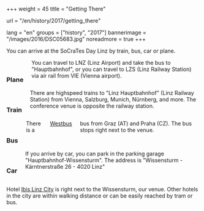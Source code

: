 +++
weight = 45
title = "Getting There"

url = "/en/history/2017/getting_there"

lang = "en"
groups = ["history", "2017"]
bannerimage = "/images/2016/DSC05683.jpg"
noreadmore = true
+++

You can arrive at the SoCraTes Day Linz by train, bus, car or plane.

<div class="row blocks">
	<div class="three columns block">
		<h3 class="block-heading"><i class="fa fa-plane" aria-hidden="true"></i><br/>Plane</h3>
		You can travel to LNZ (Linz Airport) and take the bus to "Hauptbahnhof", or you can travel to LZS
		(Linz Railway Station) via air rail from VIE (Vienna airport).
	</div>
	<div class="three columns block">
		<h3 class="block-heading"><i class="fa fa-train" aria-hidden="true"></i><br/>Train</h3>
		There are highspeed trains to "Linz Hauptbahnhof" (Linz Railway Station) from Vienna, Salzburg, Munich, Nürnberg, and more. The conference venue is opposite the railway station.
	</div>
	<div class="three columns block">
		<h3 class="block-heading"><i class="fa fa-bus" aria-hidden="true"></i><br/>Bus</h3>
		There is a <a href="https://www.westbus.at">Westbus</a> bus from Graz (AT) and Praha (CZ). The bus stops right next to the venue. 
	</div>
	<div class="three columns block">
		<h3 class="block-heading"><i class="fa fa-car" aria-hidden="true"></i><br/>Car</h3>
		If you arrive by car, you can park in the parking garage "Hauptbahnhof-Wissensturm". The address is "Wissensturm - Kärntnerstraße 26 - 4020  Linz"
	</div>
</div>

Hotel <a href="http://www.ibis.com/de/hotel-1722-ibis-linz-city/index.shtml">Ibis Linz City</a> is right next to the Wissensturm, our venue. Other hotels in the city are within walking distance or can be easily reached by tram or bus.

<!--more-->
